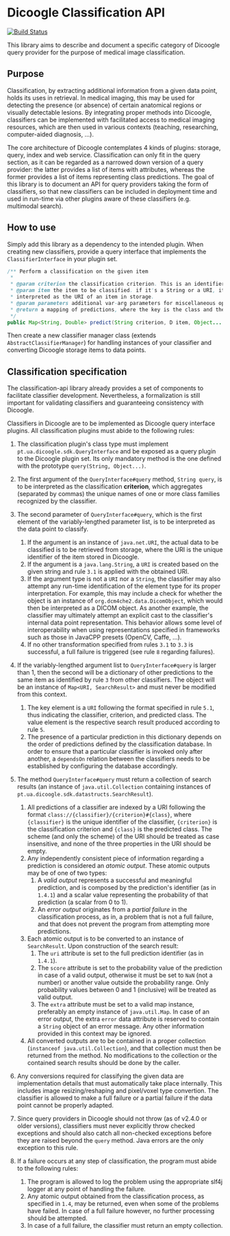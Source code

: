 
# Dicoogle Classification API

[![Build Status](https://travis-ci.org/Enet4/dicoogle-classification-api.svg?branch=master)](https://travis-ci.org/Enet4/dicoogle-classification-api)

This library aims to describe and document a specific category of Dicoogle query provider
for the purpose of medical image classification.

## Purpose

Classification, by extracting additional information from a given data point, holds its
uses in retrieval. In medical imaging, this may be used for detecting the presence (or
absence) of certain anatomical regions or visually detectable lesions. By integrating
proper methods into Dicoogle, classifiers can be implemented with facilitated access to
medical imaging resources, which are then used in various contexts (teaching,
researching, computer-aided diagnosis, ...).

The core architecture of Dicoogle contemplates 4 kinds of plugins: storage, query, index
and web service. Classification can only fit in the query section, as it can be regarded
as a narrowed down version of a query provider: the latter provides a list of items with
attributes, whereas the former provides a list of items representing class predictions.
The goal of this library is to document an API for query providers taking the form of
classifiers, so that new classifiers can be included in deployment time and used in
run-time via other plugins aware of these classifiers (e.g. multimodal search).

## How to use

Simply add this library as a dependency to the intended plugin. When creating new
classifiers, provide a query interface that implements the `ClassifierInterface`
in your plugin set.

```java
/** Perform a classification on the given item
 *
 * @param criterion the classification criterion. This is an identifier of the class set.
 * @param item the item to be classified. if it's a String or a URI, it should be
 * interpreted as the URI of an item in storage.
 * @param parameters additional var-arg parameters for miscellaneous options
 * @return a mapping of predictions, where the key is the class and the value is the respective probability
 */
public Map<String, Double> predict(String criterion, D item, Object... parameters);
```

Then create a new classifier manager class (extends `AbstractClassifierManager`) for
handling instances of your classifier and converting Dicoogle storage items to data
points.

## Classification specification

The classification-api library already provides a set of components to facilitate
classifier development. Nevertheless, a formalization is still important for validating
classifiers and guaranteeing consistency with Dicoogle.

Classifiers in Dicoogle are to be implemented as Dicoogle query interface plugins.
All classification plugins must abide to the following rules:

1. The classification plugin's class type must implement
   `pt.ua.dicoogle.sdk.QueryInterface` and be exposed as a query plugin to the Dicoogle
   plugin set. Its only mandatory method is the one defined with the prototype
   `query(String, Object...)`.
   
2. The first argument of the `QueryInterface#query` method, `String query`, is to be
   interpreted as the classification **criterion**, which aggregates (separated by commas)
   the unique names of one or more class families recognized by the classifier.
   
3. The second parameter of `QueryInterface#query`, which is the first element of the
   variably-lengthed parameter list, is to be interpreted as the data point to classify.
   1. If the argument is an instance of `java.net.URI`, the actual data to be classified
      is to be retrieved from storage, where the URI is the unique identifier of the
      item stored in Dicoogle.
   2. If the argument is a `java.lang.String`, a `URI` is created based on the given
      string and rule `3.1` is applied with the obtained URI.
   3. If the argument type is not a `URI` nor a `String`, the classifier may
      also attempt any run-time identification of the element type for its proper
      interpretation. For example, this may include a check for whether the object is an
      instance of `org.dcm4che2.data.DicomObject`, which would then be interpreted as a
      DICOM object. As another example, the classifier may ultimately attempt an
      explicit cast to the classifier's internal data point representation. This
      behavior allows some level of interoperability when using representations
      specified in frameworks such as those in JavaCPP presets (OpenCV, Caffe, ...).
   4. If no other transformation specified from rules `3.1` to `3.3` is successful, a full
      failure is triggered (see rule `8` regarding failures).

4. If the variably-lengthed argument list to `QueryInterface#query` is larger than 1, then
   the second will be a dictionary of other predictions to the same item as identified by rule
   `3` from other classifiers. The object will be an instance of `Map<URI, SearchResult>`
   and must never be modified from this context.
   1. The key element is a `URI` following the format specified in rule `5.1`, thus
   indicating the classifier, criterion, and predicted class. The value element is the
   respective search result produced according to rule `5`.
   2. The presence of a particular prediction in this dictionary depends on the order
   of predictions defined by the classification database. In order to ensure that a
   particular classifier is invoked only after another, a `dependsOn` relation between
   the classifiers needs to be established by configuring the database accordingly.

5. The method `QueryInterface#query` must return a collection of search results (an
   instance of `java.util.Collection` containing instances of
   `pt.ua.dicoogle.sdk.datastructs.SearchResult`).
   1. All predictions of a classifier are indexed by a URI following the format
   `class://{classifier}/{criterion}#{class}`, where `{classifier}` is the unique
   identifier of the classifier, `{criterion}` is the classification criterion and
   `{class}` is the predicted class. The scheme (and only the scheme) of the URI
   should be treated as case insensitive, and none of the three properties in
   the URI should be empty.
   2. Any independently consistent piece of information regarding a prediction is
      considered an _atomic output_. These atomic outputs may be of one of two types:
      1. A _valid output_ represents a successful and meaningful prediction, and is
      composed by the prediction's identifier (as in `1.4.1`) and a scalar value
      representing the probability of that prediction (a scalar from 0 to 1).
      2. An _error output_ originates from a _partial failure_ in the classification
      process, as in, a problem that is not a full failure, and that does not
      prevent the program from attempting more predictions.
   3. Each atomic output is to be converted to an instance of `SearchResult`. Upon
      construction of the search result:
      1. The `uri` attribute is set to the full prediction identifier (as in `1.4.1`).
      2. The `score` attribute is set to the probability value of the prediction in case
      of a valid output, otherwise it must be set to `NaN` (not a number) or another
      value outside the probability range. Only probability values between 0 and 1
      (inclusive) will be treated as valid output.
      3. The `extra` attribute must be set to a valid map instance, preferably an empty
      instance of `java.util.Map`. In case of an error output, the extra `error` data
      attribute is reserved to contain a `String` object of an error message. Any other
      information provided in this context may be ignored.
   4. All converted outputs are to be contained in a proper collection
      (`instanceof java.util.Collection`), and that collection must then be returned from
      the method. No modifications to the collection or the contained search results should
      be done by the caller.

6. Any conversions required for classifying the given data are implementation details
   that must automatically take place internally. This includes image resizing/reshaping
   and pixel/voxel type convertion. The classifier is allowed to make a full failure or
   a partial failure if the data point cannot be properly adapted.

7. Since query providers in Dicoogle should not throw (as of v2.4.0 or older versions),
   classifiers must never explicitly throw checked exceptions and should also catch all
   non-checked exceptions before they are raised beyond the `query` method. Java errors
   are the only exception to this rule.

8. If a failure occurs at any step of classification, the program must abide to the
   following rules:
   1. The program is allowed to log the problem using the appropriate slf4j logger at
   any point of handling the failure.
   2. Any atomic output obtained from the classification process, as specified in `1.4`,
   may be returned, even when some of the problems have failed. In case of a full
   failure however, no further processing should be attempted.
   3. In case of a full failure, the classifier must return an empty collection.

